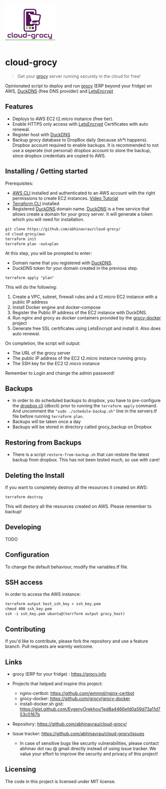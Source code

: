 ![Logo of the project](images/cloud-grocy-logo.png)

# cloud-grocy
> Get your [grocy](https://grocy.info) server running securely in the cloud for free!

Opinionated script to deploy and run [grocy](https://grocy.info) (ERP beyond your fridge) on AWS, [DuckDNS](htts://duckdns.org) (free DNS provider) and [LetsEncrypt](https://letsencrypt.org/)

## Features

* Deploys to AWS EC2 t2.micro instance (free tier).
* Enable HTTPS only access with [LetsEncrypt](https://letsencrypt.org/) Certificates with auto renewal.
* Register host with [DuckDNS](htts://duckdns.org)
* Backup grocy database to DropBox daily (because sh*t happens). Dropbox account required to enable backups. It is recommended to not use a seperate (not personal) dropbox account to store the backup, since dropbox credentials are copied to AWS. 

## Installing / Getting started

Prerequisites:
* [AWS CLI](https://docs.aws.amazon.com/cli/latest/userguide/install-cliv2.html) installed and authenticated to an AWS account with the right permissions to create EC2 instances. [Video Tutorial](https://www.youtube.com/watch?v=FOK5BPy30HQ)
* [Terraform CLI](https://learn.hashicorp.com/terraform/getting-started/install.html) installed
* Registered [DuckDNS](htts://duckdns.org) domain name. [DuckDNS](htts://duckdns.org) is a free service that allows create a domain for your grocy server. It will generate a token which you will need for installation.

```shell
git clone https://github.com/abhinavrau/cloud-grocy/
cd cloud-grocy/aws
terraform init
terraform plan -out=plan
```

At this step, you will be prompted to enter:

* Domain name that you registered with [DuckDNS](htts://duckdns.org). 
* DuckDNS token for your domain created in the previous step.   

```shell 
terraform apply "plan"
```

This will do the following:

1. Create a VPC, subnet, firewall rules and a t2.micro EC2 instance with a public IP address
1. Install Docker engine and docker-compose
1. Register the Public IP address of the EC2 instance with DuckDNS.
1. Run nginx and grocy as docker containers provided by the [grocy-docker](https://github.com/grocy/grocy-docker) project
1. Generate free SSL certificates using LetsEncrypt and install it. Also does auto renewal. 

On completion, the script will output:
* The URL of the grocy server
* The public IP address of the EC2 t2.micro instance running grocy.
* The SSH key for the EC2 t2.micro instance

Remember to Login and change the admin password!

## Backups

* In order to do scheduled backups to dropbox, you have to pre-configure the [dropbox cli](https://github.com/dropbox/dbxcli) (dbxcli) prior to running the `terraform apply` command. And uncomment the `"sudo ./schedule-backup.sh"` line in the servers.tf file before running `terraform plan`.
* Backups will be taken once a day
* Backups will be stored in directory called grocy_backup on Dropbox

## Restoring from Backups
* There is a script `restore-from-backup.sh` that can restore the latest backup from dropbox. This has not been tested much, so use with care!


## Deleting the Install

If you want to completely destroy all the resources it created on AWS:

```shell 
terraform destroy
```
This will destory all the resources created on AWS. Please remember to backup!


## Developing

TODO

## Configuration

To change the default behaviour, modify the variables.tf file.

## SSH access

In order to access the AWS instance:

```shell 
terraform output host_ssh_key > ssh_key.pem
chmod 400 ssh_key.pem
ssh -i ssh_key.pem ubuntu@(terrform output grocy_host)
```

## Contributing

If you'd like to contribute, please fork the repository and use a feature
branch. Pull requests are warmly welcome.

## Links

- grocy (ERP for your fridge) : https://grocy.info
- Projects that helped and inspire this project:
  - nginx-certbot: https://github.com/wmnnd/nginx-certbot
  - grocy-docker: https://github.com/grocy/grocy-docker
  - install-docker.sh gist: https://gist.github.com/EvgenyOrekhov/1ed8a4466efd0a59d73a11d753c0167b
  
- Repository: https://github.com/abhinavrau/cloud-grocy/
- Issue tracker: https://github.com/abhinavrau/cloud-grocy/issues

  - In case of sensitive bugs like security vulnerabilities, please contact
    abhinav dot rau @ gmail directly instead of using issue tracker. We value your effort
    to improve the security and privacy of this project!


## Licensing
The code in this project is licensed under MIT license.
